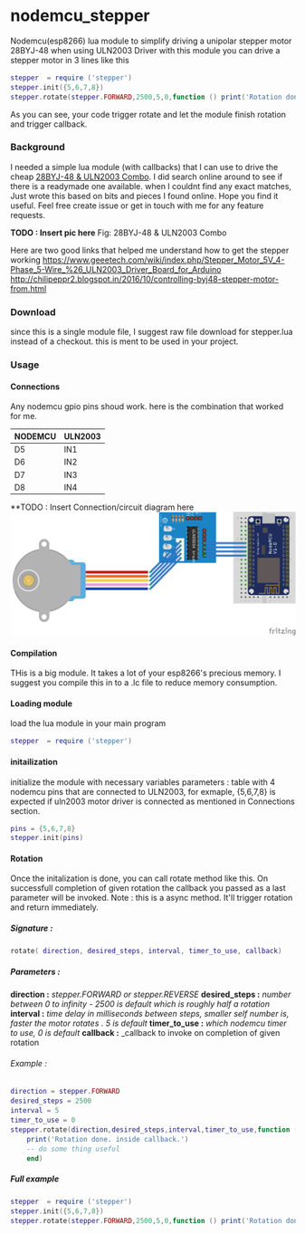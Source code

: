 # nodemcu_stepper
Nodemcu(esp8266) lua module to simplify driving a unipolar stepper motor 28BYJ-48 when using ULN2003 Driver
with this module you can drive a stepper motor in 3 lines like this 

```lua
stepper  = require ('stepper')
stepper.init({5,6,7,8})
stepper.rotate(stepper.FORWARD,2500,5,0,function () print('Rotation done.') end)
```
As you can see, your code trigger rotate and let the module finish rotation and trigger callback. 

### Background

I needed a simple lua module (with callbacks) that I can use to drive the cheap [ 28BYJ-48 & ULN2003 Combo](http://www.dx.com/p/dmdg-uln2003-stepper-motor-driver-module-5v-28byj-48-stepper-motor-for-arduino-349659#.WSWFznV97qw). I did search online around to see if there is a readymade one available. when I couldnt find any exact matches, Just wrote this based on bits and pieces I found online. Hope you find it useful. Feel free create issue or get in touch with me for any feature requests. 


**TODO : Insert pic here**
Fig: 28BYJ-48 & ULN2003 Combo


Here are two good links that helped me understand how to get the stepper working 
https://www.geeetech.com/wiki/index.php/Stepper_Motor_5V_4-Phase_5-Wire_%26_ULN2003_Driver_Board_for_Arduino
http://chilipeppr2.blogspot.in/2016/10/controlling-byj48-stepper-motor-from.html


### Download 
since this is a single module file, I suggest raw file download for stepper.lua instead of a checkout. this is ment to be used in your project. 

### Usage

#### Connections 

Any nodemcu gpio pins shoud work. here is the combination that worked for me. 

| NODEMCU | ULN2003 |
| ------------- | ------------- |
| D5 | IN1 |
| D6 | IN2 |
| D7 | IN3 |
| D8 | IN4 |

**TODO : Insert Connection/circuit diagram here
![Alt text](Stepper_Connection_bb.png?raw=true "Nodemcu stepper connection diagram(for above pin mapping)")

#### Compilation 
THis is a big module. It takes a lot of your esp8266's precious memory. I suggest you compile this in to a .lc file to reduce memory consumption. 

#### Loading module 
load the lua module in your main program 
```lua
stepper  = require ('stepper')
```
#### initailization 
initialize the module with necessary variables 
parameters : table with 4 nodemcu pins that are connected to ULN2003, for exmaple, {5,6,7,8} is expected if uln2003 motor driver is connected as mentioned in Connections section. 
```lua
pins = {5,6,7,8}
stepper.init(pins)
```
#### Rotation 

Once the initalization is done, you can call rotate method like this. On successfull completion of given rotation the callback you passed as a last parameter will be invoked. 
Note : this is a async method. It'll trigger rotation and return immediately. 

##### Signature : 
```lua
rotate( direction, desired_steps, interval, timer_to_use, callback)
```

##### Parameters : 
**direction :** _stepper.FORWARD or stepper.REVERSE_
**desired_steps :**  _number between 0 to infinity - 2500 is default which is roughly half a rotation_ 
**interval :** _time delay in milliseconds between steps, smaller self number is, faster the motor rotates . 5 is default_
**timer_to_use :** _which nodemcu timer to use, 0 is default_
**callback :** _callback to invoke on completion of given rotation

###### Example  : 
```lua
direction = stepper.FORWARD 
desired_steps = 2500 
interval = 5 
timer_to_use = 0 
stepper.rotate(direction,desired_steps,interval,timer_to_use,function ()
    print('Rotation done. inside callback.')
    -- do some thing useful 
    end)
```
##### Full example 

```lua
stepper  = require ('stepper')
stepper.init({5,6,7,8})
stepper.rotate(stepper.FORWARD,2500,5,0,function () print('Rotation done.') end)
```
